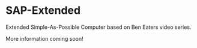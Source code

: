 # SAP-Extended
Extended Simple-As-Possible Computer based on Ben Eaters video series. 

More information coming soon!
